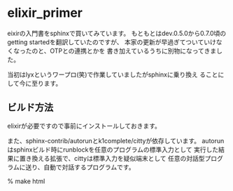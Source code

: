 elixir_primer
=============

eixirの入門書をsphinxで買いてみています。
もともとはdev.0.5.0から0.7.0頃のgetting startedを翻訳していたのですが、
本家の更新が早過ぎてついていけなくなったのと、OTPとの連携とかを
書き加えているうちに別物になってきました。

当初はlyxというワープロ(笑)で作業していましたがsphinxに乗り換え
ることにして今に至ります。

ビルド方法
----------

elixirが必要ですので事前にインストールしておきます。

また、sphinx-contrib/autorunとk1complete/cittyが依存しています。
autorunはsphinxビルド時にrunblockを任意のプログラムの標準入力として
実行した結果に置き換える拡張で、cittyは標準入力を疑似端末として
任意の対話型プログラムに送り、自動で対話するプログラムです。

% make html



